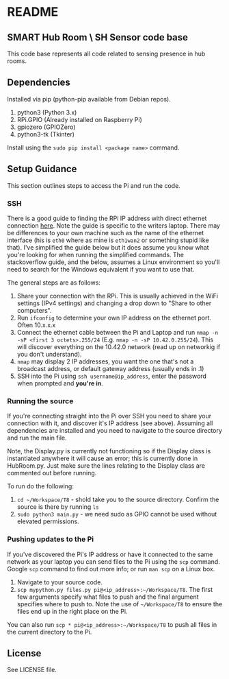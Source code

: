 # README

## SMART Hub Room \ SH Sensor code base 

This code base represents all code related to sensing presence in hub rooms. 

## Dependencies
Installed via pip (python-pip available from Debian repos).

1. python3 (Python 3.x)
1. RPi.GPIO (Already installed on Raspberry Pi)
1. gpiozero (GPIOZero)
1. python3-tk (Tkinter)

Install using the `sudo pip install <package name>` command.

## Setup Guidance
This section outlines steps to access the Pi and run the code.

### SSH 
There is a good guide to finding the RPi IP address with direct ethernet connection [here](http://stackoverflow.com/questions/16040128/hook-up-raspberry-pi-via-ethernet-to-laptop-without-router). Note the guide is specific to the writers laptop. There may be differences to your own machine such as the name of the ethernet interface (his is `eth0` where as mine is `eth1wan2` or something stupid like that). I've simplified the guide below but it does assume you know what you're looking for when running the simplified commands. The stackoverflow guide, and the below, assumes a Linux environment so you'll need to search for the Windows equivalent if you want to use that. 

The general steps are as follows:

1. Share your connection with the RPi. This is usually achieved in the WiFi settings (IPv4 settings) and changing a drop down to "Share to other computers".
1. Run `ifconfig` to determine your own IP address on the ethernet port. Often 10.x.x.x
1. Connect the ethernet cable between the Pi and Laptop and run `nmap -n -sP <first 3 octets>.255/24` (E.g. `nmap -n -sP 10.42.0.255/24`). This will discover everything on the 10.42.0 network (read up on networkig if you don't understand). 
1. `nmap` may display 2 IP addresses, you want the one that's not a broadcast address, or default gateway address (usually ends in .1)
1. SSH into the Pi using `ssh username@ip_address`, enter the password when prompted and **you're in**. 

### Running the source
If you're connecting straight into the Pi over SSH you need to share your connection with it, and discover it's IP address (see above). 
Assuming all dependencies are installed and you need to navigate to the source directory and run the main file. 

Note, the Display.py is currently not functioning so if the Display class is instantiated anywhere it will cause an error; this is currently done in HubRoom.py. Just make sure the lines relating to the Display class are commented out before running. 

To run do the following:

1. `cd ~/Workspace/T8` - shold take you to the source directory. Confirm the source is there by running `ls`
1. `sudo python3 main.py` - we need sudo as GPIO cannot be used without elevated permissions. 

### Pushing updates to the Pi
If you've discovered the Pi's IP address or have it connected to the same network as your laptop you can send files to the Pi using the `scp` command. Google `scp` command to find out more info; or run `man scp` on a Linux box. 

1. Navigate to your source code.
1. `scp mypython.py files.py pi@<ip_address>:~/Workspace/T8`. The first few arguments specify what files to push and the final argument specifies where to push to. Note the use of `~/Workspace/T8` to ensure the files end up in the right place on the Pi.

You can also run `scp * pi@<ip_address>:~/Workspace/T8` to push all files in the current directory to the Pi.

## License ####
See LICENSE file.